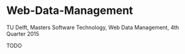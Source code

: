 # Web-Data-Management
TU Delft, Masters Software Technology, Web Data Management, 4th Quarter 2015

TODO
